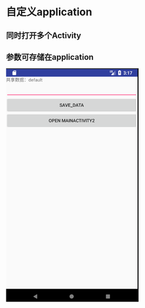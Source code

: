 # 自定义application
## 同时打开多个Activity
## 参数可存储在application
![](https://github.com/HBU/AndroidDemo/blob/master/chapter10/CustomApplication/show.png)
